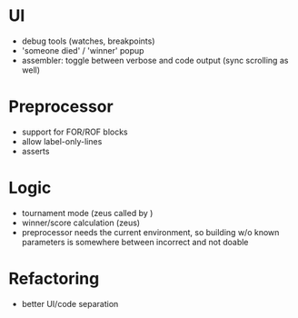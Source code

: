 # UI

- debug tools (watches, breakpoints)
- 'someone died' / 'winner' popup
- assembler: toggle between verbose and code output (sync scrolling as well)

# Preprocessor

- support for FOR/ROF blocks
- allow label-only-lines
- asserts

# Logic

- tournament mode (zeus called by )
- winner/score calculation (zeus)
- preprocessor needs the current environment, so building w/o known parameters is somewhere between incorrect and not doable

# Refactoring

- better UI/code separation